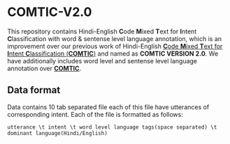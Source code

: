 # COMTIC-V2.0
This repository contains Hindi-English **C**ode **M**ixed **T**ext for **I**ntent **C**lassification with word &amp; sentense level language annotation, which is an improvement over our previous work of Hindi-English [**C**ode **M**ixed **T**ext for **I**ntent **C**lassification (<ins>__COMTIC__</ins>)](https://github.com/ai-ml-rnd-experiments/COMTIC) and named as **COMTIC VERSION 2.0**. We have additionally includes word level and sentense level language annotation over [<ins>__COMTIC__</ins>](https://github.com/ai-ml-rnd-experiments/COMTIC).

## Data format

Data contains 10 tab separated file each of this file have utterances of corresponding intent. Each of the file is formatted as follows:
```
utterance \t intent \t word level language tags(space separated) \t dominant language(Hindi/English)

```